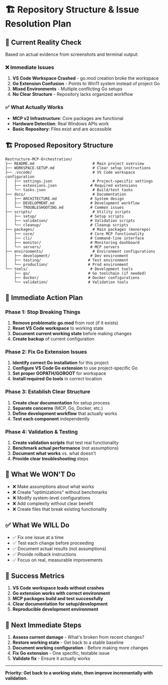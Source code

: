 # 🏗️ Repository Structure & Issue Resolution Plan

## 🎯 Current Reality Check

Based on actual evidence from screenshots and terminal output:

### ❌ **Immediate Issues**
1. **VS Code Workspace Crashed** - go.mod creation broke the workspace
2. **Go Extension Confusion** - Points to Win11 system instead of project Go
3. **Mixed Environments** - Multiple conflicting Go setups
4. **No Clear Structure** - Repository lacks organized workflow

### ✅ **What Actually Works**
- **MCP v2 Infrastructure**: Core packages are functional
- **Hardware Detection**: Real Windows APIs work
- **Basic Repository**: Files exist and are accessible

## 🏗️ Proposed Repository Structure

```
Restructure-MCP-Orchestration/
├── README.md                          # Main project overview
├── WORKSPACE-SETUP.md                 # Clear setup instructions
├── .vscode/                           # VS Code workspace configuration
│   ├── settings.json                  # Project-specific settings
│   ├── extensions.json               # Required extensions
│   └── tasks.json                     # Build/test tasks
├── docs/                              # Documentation
│   ├── ARCHITECTURE.md               # System design
│   ├── DEVELOPMENT.md                # Development workflow
│   └── TROUBLESHOOTING.md            # Common issues
├── scripts/                           # Utility scripts
│   ├── setup/                        # Setup scripts
│   ├── validation/                   # Validation scripts
│   └── cleanup/                      # Cleanup scripts
├── packages/                          # Main packages (monorepo)
│   ├── core/                         # Core MCP functionality
│   ├── cli/                          # Command-line interface
│   ├── monitor/                      # Monitoring dashboard
│   └── servers/                      # MCP servers
├── environments/                      # Environment configurations
│   ├── development/                  # Dev environment
│   ├── testing/                     # Test environment
│   └── production/                  # Prod environment
└── tools/                            # Development tools
    ├── go/                          # Go toolchain (if needed)
    ├── docker/                      # Docker configurations
    └── validation/                  # Validation tools
```

## 🔧 Immediate Action Plan

### Phase 1: Stop Breaking Things
1. **Remove problematic go.mod** from root (if it exists)
2. **Reset VS Code workspace** to working state
3. **Document current working state** before making changes
4. **Create backup** of current configuration

### Phase 2: Fix Go Extension Issues
1. **Identify correct Go installation** for this project
2. **Configure VS Code Go extension** to use project-specific Go
3. **Set proper GOPATH/GOROOT** for workspace
4. **Install required Go tools** in correct location

### Phase 3: Establish Clear Structure
1. **Create clear documentation** for setup process
2. **Separate concerns** (MCP, Go, Docker, etc.)
3. **Define development workflow** that actually works
4. **Test each component** independently

### Phase 4: Validation & Testing
1. **Create validation scripts** that test real functionality
2. **Benchmark actual performance** (not assumptions)
3. **Document what works** vs. what doesn't
4. **Provide clear troubleshooting** steps

## 🚫 What We WON'T Do

- ❌ Make assumptions about what works
- ❌ Create "optimizations" without benchmarks
- ❌ Modify system-level configurations
- ❌ Add complexity without clear benefit
- ❌ Create files that break existing functionality

## ✅ What We WILL Do

- ✅ Fix one issue at a time
- ✅ Test each change before proceeding
- ✅ Document actual results (not assumptions)
- ✅ Provide rollback instructions
- ✅ Focus on real, measurable improvements

## 🎯 Success Metrics

1. **VS Code workspace loads without crashes**
2. **Go extension works with correct environment**
3. **MCP packages build and test successfully**
4. **Clear documentation for setup/development**
5. **Reproducible development environment**

## 🔄 Next Immediate Steps

1. **Assess current damage** - What's broken from recent changes?
2. **Restore working state** - Get back to a stable baseline
3. **Document working configuration** - Before making more changes
4. **Fix Go extension** - One specific, testable issue
5. **Validate fix** - Ensure it actually works

---

**Priority: Get back to a working state, then improve incrementally with validation.**
